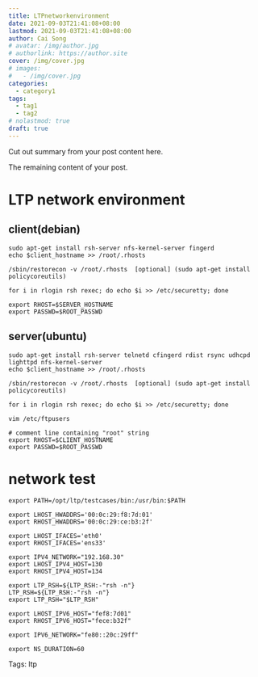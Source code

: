 ```yaml
---
title: LTPnetworkenvironment
date: 2021-09-03T21:41:08+08:00
lastmod: 2021-09-03T21:41:08+08:00
author: Cai Song
# avatar: /img/author.jpg
# authorlink: https://author.site
cover: /img/cover.jpg
# images:
#   - /img/cover.jpg
categories:
  - category1
tags:
  - tag1
  - tag2
# nolastmod: true
draft: true
---
```


Cut out summary from your post content here.

<!--more-->

The remaining content of your post.
# LTP network environment

## client(debian) 

```shell
sudo apt-get install rsh-server nfs-kernel-server fingerd
echo $client_hostname >> /root/.rhosts

/sbin/restorecon -v /root/.rhosts  [optional] (sudo apt-get install policycoreutils)

for i in rlogin rsh rexec; do echo $i >> /etc/securetty; done

export RHOST=$SERVER_HOSTNAME
export PASSWD=$ROOT_PASSWD
```



## server(ubuntu)

```shell
sudo apt-get install rsh-server telnetd cfingerd rdist rsync udhcpd lighttpd nfs-kernel-server
echo $client_hostname >> /root/.rhosts

/sbin/restorecon -v /root/.rhosts  [optional] (sudo apt-get install policycoreutils)

for i in rlogin rsh rexec; do echo $i >> /etc/securetty; done

vim /etc/ftpusers

# comment line containing "root" string
export RHOST=$CLIENT_HOSTNAME
export PASSWD=$ROOT_PASSWD
```



# network test

```shell
export PATH=/opt/ltp/testcases/bin:/usr/bin:$PATH

export LHOST_HWADDRS='00:0c:29:f8:7d:01'
export RHOST_HWADDRS='00:0c:29:ce:b3:2f'

export LHOST_IFACES='eth0'
export RHOST_IFACES='ens33'

export IPV4_NETWORK="192.168.30"
export LHOST_IPV4_HOST=130
export RHOST_IPV4_HOST=134

export LTP_RSH=${LTP_RSH:-"rsh -n"}
LTP_RSH=${LTP_RSH:-"rsh -n"}
export LTP_RSH="$LTP_RSH"

export LHOST_IPV6_HOST="fef8:7d01"
export RHOST_IPV6_HOST="fece:b32f"

export IPV6_NETWORK="fe80::20c:29ff"

export NS_DURATION=60

```



Tags:
  ltp